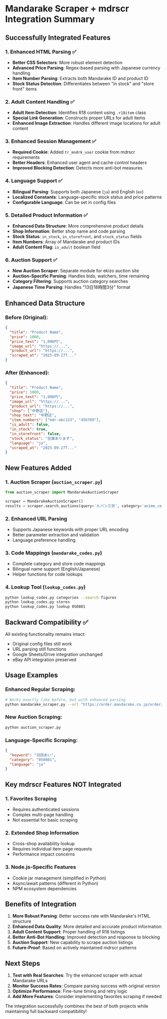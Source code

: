 # Mandarake Scraper + mdrscr Integration Summary

## Successfully Integrated Features

### 1. **Enhanced HTML Parsing** ✅
- **Better CSS Selectors**: More robust element detection
- **Advanced Price Parsing**: Regex-based parsing with Japanese currency handling
- **Item Number Parsing**: Extracts both Mandarake ID and product ID
- **Stock Status Detection**: Differentiates between "in stock" and "store front" items

### 2. **Adult Content Handling** ✅
- **Adult Item Detection**: Identifies R18 content using `.r18item` class
- **Special Link Generation**: Constructs proper URLs for adult items
- **Enhanced Image Extraction**: Handles different image locations for adult content

### 3. **Enhanced Session Management** ✅
- **Required Cookie**: Added `tr_mndrk_user` cookie from mdrscr requirements
- **Better Headers**: Enhanced user agent and cache control headers
- **Improved Blocking Detection**: Detects more anti-bot measures

### 4. **Language Support** ✅
- **Bilingual Parsing**: Supports both Japanese (`ja`) and English (`en`)
- **Localized Constants**: Language-specific stock status and price patterns
- **Configurable Language**: Can be set in config files

### 5. **Detailed Product Information** ✅
- **Enhanced Data Structure**: More comprehensive product details
- **Shop Information**: Better shop name and code parsing
- **Stock Status**: `in_stock`, `in_storefront`, and `stock_status` fields
- **Item Numbers**: Array of Mandarake and product IDs
- **Adult Content Flag**: `is_adult` boolean field

### 6. **Auction Support** ✅
- **New Auction Scraper**: Separate module for ekizo auction site
- **Auction-Specific Parsing**: Handles bids, watchers, time remaining
- **Category Filtering**: Supports auction category searches
- **Japanese Time Parsing**: Handles "13日18時間3分" format

## Enhanced Data Structure

### Before (Original):
```json
{
  "title": "Product Name",
  "price": 1000,
  "price_text": "1,000円",
  "image_url": "https://...",
  "product_url": "https://...",
  "scraped_at": "2025-09-27T..."
}
```

### After (Enhanced):
```json
{
  "title": "Product Name",
  "price": 1000,
  "price_text": "1,000円",
  "image_url": "https://...",
  "product_url": "https://...",
  "shop": ["中野店"],
  "shop_text": "中野店",
  "item_numbers": ["mdr-abc123", "456789"],
  "is_adult": false,
  "in_stock": true,
  "in_storefront": false,
  "stock_status": "在庫あります",
  "language": "ja",
  "scraped_at": "2025-09-27T..."
}
```

## New Features Added

### 1. **Auction Scraper** (`auction_scraper.py`)
```python
from auction_scraper import MandarakeAuctionScraper

scraper = MandarakeAuctionScraper()
results = scraper.search_auctions(query='ルパン三世', category='anime_cels')
```

### 2. **Enhanced URL Parsing**
- Supports Japanese keywords with proper URL encoding
- Better parameter extraction and validation
- Language preference handling

### 3. **Code Mappings** (`mandarake_codes.py`)
- Complete category and store code mappings
- Bilingual name support (English/Japanese)
- Helper functions for code lookups

### 4. **Lookup Tool** (`lookup_codes.py`)
```bash
python lookup_codes.py categories --search figures
python lookup_codes.py stores
python lookup_codes.py lookup 050801
```

## Backward Compatibility ✅

All existing functionality remains intact:
- Original config files still work
- URL parsing still functions
- Google Sheets/Drive integration unchanged
- eBay API integration preserved

## Usage Examples

### Enhanced Regular Scraping:
```bash
# Works exactly like before, but with enhanced parsing
python mandarake_scraper.py --url "https://order.mandarake.co.jp/order/listPage/list?categoryCode=050801&keyword=羽田あい"
```

### New Auction Scraping:
```bash
python auction_scraper.py
```

### Language-Specific Scraping:
```json
{
  "keyword": "羽田あい",
  "category": "050801",
  "language": "ja"
}
```

## Key mdrscr Features NOT Integrated

### 1. **Favorites Scraping**
- Requires authenticated sessions
- Complex multi-page handling
- Not essential for basic scraping

### 2. **Extended Shop Information**
- Cross-shop availability lookup
- Requires individual item page requests
- Performance impact concerns

### 3. **Node.js-Specific Features**
- Cookie jar management (simplified in Python)
- Async/await patterns (different in Python)
- NPM ecosystem dependencies

## Benefits of Integration

1. **More Robust Parsing**: Better success rate with Mandarake's HTML structure
2. **Enhanced Data Quality**: More detailed and accurate product information
3. **Adult Content Support**: Proper handling of R18 listings
4. **Better Anti-Bot Handling**: Improved detection and response to blocking
5. **Auction Support**: New capability to scrape auction listings
6. **Future-Proof**: Based on actively maintained mdrscr patterns

## Next Steps

1. **Test with Real Searches**: Try the enhanced scraper with actual Mandarake URLs
2. **Monitor Success Rates**: Compare parsing success with original version
3. **Optimize Performance**: Fine-tune timing and retry logic
4. **Add More Features**: Consider implementing favorites scraping if needed

The integration successfully combines the best of both projects while maintaining full backward compatibility!